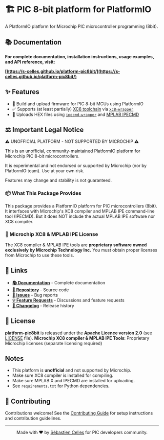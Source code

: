 # 🏗️ PIC 8-bit platform for PlatformIO

A PlatformIO platform for Microchip PIC microcontroller programming (8bit).

## 📚 Documentation

**For complete documentation, installation instructions, usage examples, and API reference, visit:**

**[https://s-celles.github.io/platform-pic8bit/](https://s-celles.github.io/platform-pic8bit/)**

## ✨ Features

- 🔧 Build and upload firmware for PIC 8-bit MCUs using PlatformIO
- ✅ Supports (at least partially) [XC8 toolchain](https://www.microchip.com/en-us/tools-resources/develop/mplab-xc-compilers/xc8) via [`xc8-wrapper`](https://s-celles.github.io/xc8-wrapper/)
- 🎯 Uploads HEX files using [`ipecmd-wrapper`](https://s-celles.github.io/ipecmd-wrapper/) and [MPLAB IPECMD](https://microchip.my.site.com/s/article/Automate-MPLAB-programming-process-using-command-lineIPECMD)

## ⚖️ Important Legal Notice

⚠️  UNOFFICIAL PLATFORM - NOT SUPPORTED BY MICROCHIP ⚠️

This is an unofficial, community-maintained PlatformIO platform for Microchip PIC 8-bit microcontrollers.

It is experimental and not endorsed or supported by Microchip (nor by PlatformIO team). Use at your own risk.

Features may change and stability is not guaranteed.

### 📦 What This Package Provides

This package provides a PlatformIO platform for PIC microcontrollers (8bit). It interfaces with Microchip's XC8 compiler and MPLAB IPE command-line tool (IPECMD). But it does NOT include the actual MPLAB IPE software nor XC8 compiler.


### 🏢 Microchip XC8 & MPLAB IPE License
The XC8 compiler & MPLAB IPE tools are **proprietary software owned exclusively by Microchip Technology Inc.** You must obtain proper licenses from Microchip to use these tools.

## 🔗 Links

- **[📚 Documentation](https://s-celles.github.io/platform-pic8bit/)** - Complete documentation
- **[💾 Repository](https://github.com/s-celles/platform-pic8bit/)** - Source code
- **[🐛 Issues](https://github.com/s-celles/platform-pic8bit/issues)** - Bug reports
- **[💡 Feature Requests](https://github.com/s-celles/platform-pic8bit/discussions)** - Discussions and feature requests
- **[📝 Changelog](https://s-celles.github.io/platform-pic8bit/changelog/)** - Release history

## 📄 License
**platform-pic8bit** is released under the **Apache Licence version 2.0** (see [LICENSE](LICENSE) file).
**Microchip XC8 compiler & MPLAB IPE Tools**: Proprietary Microchip licenses (separate licensing required)

## Notes
- This platform is **unofficial** and not supported by Microchip.
- Make sure XC8 compiler is installed for compiling. 
- Make sure MPLAB X and IPECMD are installed for uploading.
- See `requirements.txt` for Python dependencies.

## 🤝 Contributing

Contributions welcome! See the [Contributing Guide](https://s-celles.github.io/xc8-wrapper/contributing/) for setup instructions and contribution guidelines.

---

<div align="center">

Made with ❤️ by [Sébastien Celles](https://github.com/s-celles) for PIC developers community.

</div>
